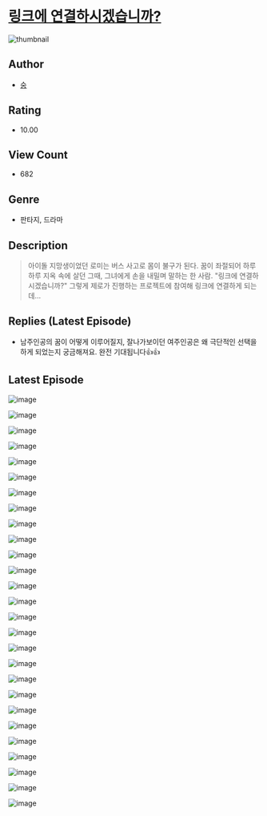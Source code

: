 # [링크에 연결하시겠습니까?](https://comic.naver.com/challenge/list?titleId=811050)
![thumbnail](https://image-comic.pstatic.net/user_contents_data/challenge_comic/2023/05/25/321554/upload_7003721076508602465_480x623.jpeg)

## Author
- [숭](https://comic.naver.com/artistTitle?id=321554)

## Rating
- 10.00

## View Count
- 682

## Genre
- 판타지, 드라마

## Description
> 아이돌 지망생이었던 로미는 버스 사고로 몸이 불구가 된다. 꿈이 좌절되어 하루하루 지옥 속에 살던 그때, 그녀에게 손을 내밀며 말하는 한 사람. "링크에 연결하시겠습니까?" 그렇게 제로가 진행하는 프로젝트에 참여해 링크에 연결하게 되는데…

## Replies (Latest Episode)
- 남주인공의 꿈이 어떻게 이루어질지, 잘나가보이던 여주인공은 왜 극단적인 선택을 하게 되었는지 궁금해져요. 완전 기대됩니다👍👍

## Latest Episode
![image](https://image-comic.pstatic.net/user_contents_data/challenge_comic/2023/05/25/321554/upload_3544677269537764920.jpeg)

![image](https://image-comic.pstatic.net/user_contents_data/challenge_comic/2023/05/25/321554/upload_3907265409429037618.jpeg)

![image](https://image-comic.pstatic.net/user_contents_data/challenge_comic/2023/05/25/321554/upload_3473743596181599330.jpeg)

![image](https://image-comic.pstatic.net/user_contents_data/challenge_comic/2023/05/25/321554/upload_4051043069715625572.jpeg)

![image](https://image-comic.pstatic.net/user_contents_data/challenge_comic/2023/05/25/321554/upload_7306020992347169081.jpeg)

![image](https://image-comic.pstatic.net/user_contents_data/challenge_comic/2023/05/25/321554/upload_7365744089652934758.jpeg)

![image](https://image-comic.pstatic.net/user_contents_data/challenge_comic/2023/05/25/321554/upload_3703754611830842723.jpeg)

![image](https://image-comic.pstatic.net/user_contents_data/challenge_comic/2023/05/25/321554/upload_7220177507574047545.jpeg)

![image](https://image-comic.pstatic.net/user_contents_data/challenge_comic/2023/05/25/321554/upload_3474299759264741428.jpeg)

![image](https://image-comic.pstatic.net/user_contents_data/challenge_comic/2023/05/25/321554/upload_7076341598957877046.jpeg)

![image](https://image-comic.pstatic.net/user_contents_data/challenge_comic/2023/05/25/321554/upload_7220502983668544818.jpeg)

![image](https://image-comic.pstatic.net/user_contents_data/challenge_comic/2023/05/25/321554/upload_7004617165549876321.jpeg)

![image](https://image-comic.pstatic.net/user_contents_data/challenge_comic/2023/05/25/321554/upload_4064048282263959609.jpeg)

![image](https://image-comic.pstatic.net/user_contents_data/challenge_comic/2023/05/25/321554/upload_3702302381114144564.jpeg)

![image](https://image-comic.pstatic.net/user_contents_data/challenge_comic/2023/05/25/321554/upload_3905519402932527717.jpeg)

![image](https://image-comic.pstatic.net/user_contents_data/challenge_comic/2023/05/25/321554/upload_3991941007581591353.jpeg)

![image](https://image-comic.pstatic.net/user_contents_data/challenge_comic/2023/05/25/321554/upload_3487301479934605618.jpeg)

![image](https://image-comic.pstatic.net/user_contents_data/challenge_comic/2023/05/25/321554/upload_3847534479710238051.jpeg)

![image](https://image-comic.pstatic.net/user_contents_data/challenge_comic/2023/05/25/321554/upload_3834030458239333430.jpeg)

![image](https://image-comic.pstatic.net/user_contents_data/challenge_comic/2023/05/25/321554/upload_3703710644264133168.jpeg)

![image](https://image-comic.pstatic.net/user_contents_data/challenge_comic/2023/05/25/321554/upload_3762584188405037110.jpeg)

![image](https://image-comic.pstatic.net/user_contents_data/challenge_comic/2023/05/25/321554/upload_7364290531002691888.jpeg)

![image](https://image-comic.pstatic.net/user_contents_data/challenge_comic/2023/05/25/321554/upload_7305514130334901347.jpeg)

![image](https://image-comic.pstatic.net/user_contents_data/challenge_comic/2023/05/25/321554/upload_3905528412969186098.jpeg)

![image](https://image-comic.pstatic.net/user_contents_data/challenge_comic/2023/05/25/321554/upload_4121980466758050354.jpeg)

![image](https://image-comic.pstatic.net/user_contents_data/challenge_comic/2023/05/25/321554/upload_4062583749097240884.jpeg)

![image](https://image-comic.pstatic.net/user_contents_data/challenge_comic/2023/05/25/321554/upload_7219896250821338416.jpeg)
